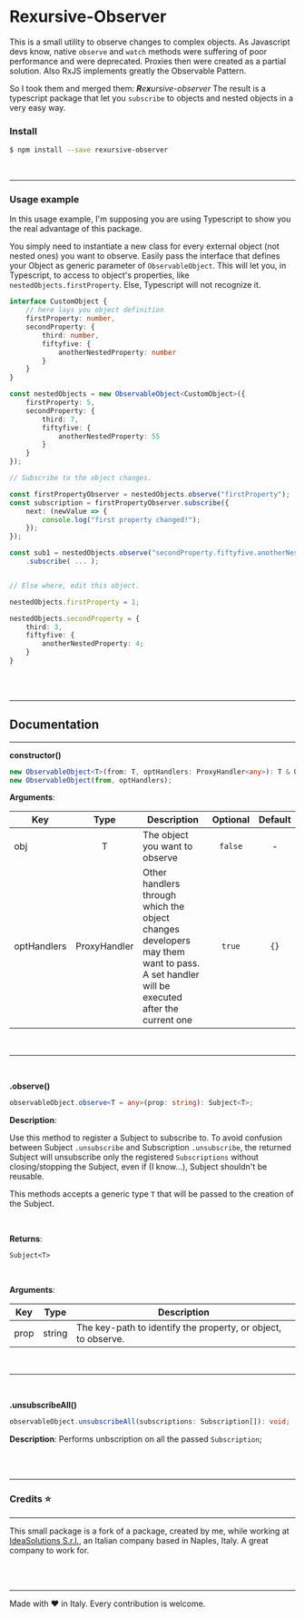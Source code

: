 # Rexursive-Observer

This is a small utility to observe changes to complex objects.
As Javascript devs know, native `observe` and `watch` methods were suffering of poor performance and were deprecated. Proxies then were created as a partial solution. Also RxJS implements greatly the Observable Pattern.

So I took them and merged them: _**R**e**x**ursive-observer_
The result is a typescript package that let you `subscribe` to objects and nested objects in a very easy way.


### Install

```sh
$ npm install --save rexursive-observer
```

<br>
<hr>

### Usage example


In this usage example, I'm supposing you are using Typescript to show you the real advantage of this package.

You simply need to instantiate a new class for every external object (not nested ones) you want to observe. Easily pass the interface that defines your Object as generic parameter of `ObservableObject`. This will let you, in Typescript, to access to object's properties, like
`nestedObjects.firstProperty`. Else, Typescript will not recognize it.

```typescript
interface CustomObject {
	// here lays you object definition
	firstProperty: number,
	secondProperty: {
		third: number,
		fiftyfive: {
			anotherNestedProperty: number
		}
	}
}

const nestedObjects = new ObservableObject<CustomObject>({
	firstProperty: 5,
	secondProperty: {
		third: 7,
		fiftyfive: {
			anotherNestedProperty: 55
		}
	}
});

// Subscribe to the object changes.

const firstPropertyObserver = nestedObjects.observe("firstProperty");
const subscription = firstPropertyObserver.subscribe({
	next: (newValue => {
		console.log("first property changed!");
	});
});

const sub1 = nestedObjects.observe("secondProperty.fiftyfive.anotherNestedProperty")
	.subscribe( ... );


// Else where, edit this object.

nestedObjects.firstProperty = 1;

nestedObjects.secondProperty = {
	third: 3,
	fiftyfive: {
		anotherNestedProperty: 4;
	}
}
```

<br>
<br>

___

## Documentation
___

**constructor()**

```typescript
new ObservableObject<T>(from: T, optHandlers: ProxyHandler<any>): T & ObservableObject<T>;
new ObservableObject(from, optHandlers);
```

**Arguments**:

| Key | Type | Description | Optional | Default |
|-----|:----:|-------------|:--------:|:-------:|
| obj | T    | The object you want to observe | `false` | - |
| optHandlers | ProxyHandler<any> | Other handlers through which the object changes developers may them want to pass. A set handler will be executed after the current one | `true` | `{}` |

<br>

___

<br>

**.observe()**

```typescript
observableObject.observe<T = any>(prop: string): Subject<T>;
```

**Description**:

Use this method to register a Subject to subscribe to.
To avoid confusion between Subject `.unsubscribe` and Subscription `.unsubscribe`, the returned Subject will unsubscribe only the registered `Subscriptions` without closing/stopping the Subject, even if (I know...), Subject shouldn't be reusable.

This methods accepts a generic type `T` that will be passed to the creation of the Subject.

<br>

**Returns**:

`Subject<T>`

<br>

**Arguments**:

| Key  | Type | Description |
|------|:----:|-------------|
| prop |string| The key-path to identify the property, or object, to observe. |

<br>

___
<br>

**.unsubscribeAll()**

```typescript
observableObject.unsubscribeAll(subscriptions: Subscription[]): void;
```

**Description**:
Performs unbscription on all the passed `Subscription`;

<br>
<br>

___
### Credits ⭐
___
This small package is a fork of a package, created by me, while working at [IdeaSolutions S.r.l.](http://www.ideasolutions.it/), an Italian company based in Naples, Italy. A great company to work for.

<br>
<br>

___

Made with ❤ in Italy.
Every contribution is welcome.
